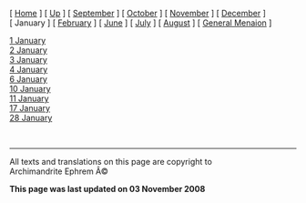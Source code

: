 \[ [Home](index.md) \] \[ [Up](menaion.md) \]
\[ [September](sep-int.md) \] \[ [October](oct-int.md) \]
\[ [November](nov-int.md) \] \[ [December](dec-int.md) \] \[ January \]
\[ [February](february.md) \] \[ [June](Menaion-June.md) \]
\[ [July](july1.md) \] \[ [August](aug.md) \]
\[ [General Menaion](general.md) \]

[1 January](1january.md)\
[2 January](jan02.md)\
[3 January](3_january.md)\
[4 January](4_january.md)\
[6 January](6january.md)\
[10 January](10_january.md)\
[11 January](11_january.md)\
[17 January](17_january.md)\
[28 January](28_january.md)

 

------------------------------------------------------------------------

All texts and translations on this page are copyright to\
Archimandrite Ephrem Â©

**This page was last updated on 03 November 2008**
